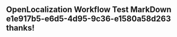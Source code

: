 <properties
ms.topic="hero-topic"
ms.test1="hero-topic"
ms.test2="test"/>

## OpenLocalization Workflow Test MarkDown e1e917b5-e6d5-4d95-9c36-e1580a58d263 thanks!
